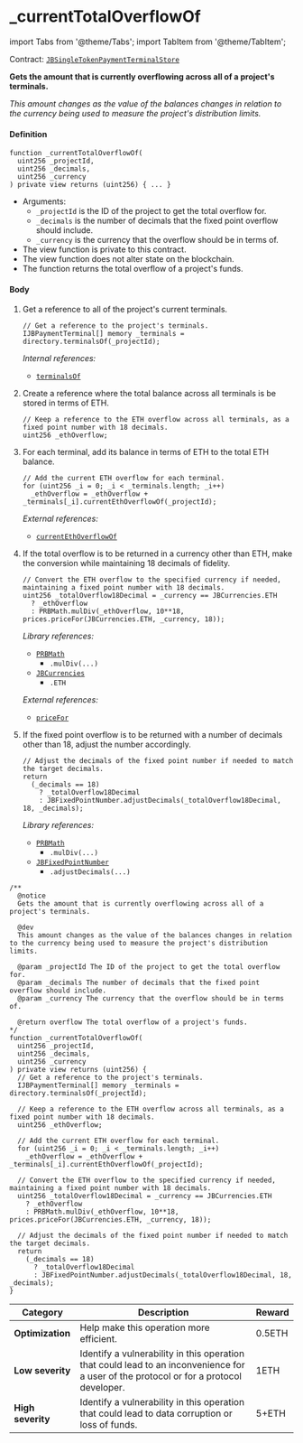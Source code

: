 # _currentTotalOverflowOf

import Tabs from '@theme/Tabs';
import TabItem from '@theme/TabItem';

Contract: [`JBSingleTokenPaymentTerminalStore`](/v4/deprecated/v2/contracts/jbsingletokenpaymentterminalstore/README.md)​‌

<Tabs>
<TabItem value="Step by step" label="Step by step">

**Gets the amount that is currently overflowing across all of a project's terminals.**

_This amount changes as the value of the balances changes in relation to the currency being used to measure the project's distribution limits._

#### Definition

```
function _currentTotalOverflowOf(
  uint256 _projectId,
  uint256 _decimals,
  uint256 _currency
) private view returns (uint256) { ... }
```

* Arguments:
  * `_projectId` is the ID of the project to get the total overflow for.
  * `_decimals` is the number of decimals that the fixed point overflow should include.
  * `_currency` is the currency that the overflow should be in terms of.
* The view function is private to this contract.
* The view function does not alter state on the blockchain.
* The function returns the total overflow of a project's funds.

#### Body

1.  Get a reference to all of the project's current terminals.

    ```
    // Get a reference to the project's terminals.
    IJBPaymentTerminal[] memory _terminals = directory.terminalsOf(_projectId);
    ```

    _Internal references:_

    * [`terminalsOf`](/v4/deprecated/v2/contracts/jbdirectory/read/terminalsof.md)
2.  Create a reference where the total balance across all terminals is be stored in terms of ETH.

    ```
    // Keep a reference to the ETH overflow across all terminals, as a fixed point number with 18 decimals.
    uint256 _ethOverflow;
    ```
3.  For each terminal, add its balance in terms of ETH to the total ETH balance.

    ```
    // Add the current ETH overflow for each terminal.
    for (uint256 _i = 0; _i < _terminals.length; _i++)
      _ethOverflow = _ethOverflow + _terminals[_i].currentEthOverflowOf(_projectId);
    ```

    _External references:_

    * [`currentEthOverflowOf`](/v4/deprecated/v2/contracts/or-payment-terminals/or-abstract/jbpayoutredemptionpaymentterminal/read/currentethoverflowof.md)
4.  If the total overflow is to be returned in a currency other than ETH, make the conversion while maintaining 18 decimals of fidelity.

    ```
    // Convert the ETH overflow to the specified currency if needed, maintaining a fixed point number with 18 decimals.
    uint256 _totalOverflow18Decimal = _currency == JBCurrencies.ETH
      ? _ethOverflow
      : PRBMath.mulDiv(_ethOverflow, 10**18, prices.priceFor(JBCurrencies.ETH, _currency, 18));
    ```

    _Library references:_

    * [`PRBMath`](https://github.com/hifi-finance/prb-math/blob/main/contracts/PRBMath.sol)
      * `.mulDiv(...)`
    * [`JBCurrencies`](/v4/deprecated/v2/libraries/jbcurrencies.md)
      * `.ETH`

    _External references:_

    * [`priceFor`](/v4/deprecated/v2/contracts/jbprices/read/pricefor.md)
5.  If the fixed point overflow is to be returned with a number of decimals other than 18, adjust the number accordingly.

    ```
    // Adjust the decimals of the fixed point number if needed to match the target decimals.
    return
      (_decimals == 18)
        ? _totalOverflow18Decimal
        : JBFixedPointNumber.adjustDecimals(_totalOverflow18Decimal, 18, _decimals);
    ```

    _Library references:_

    * [`PRBMath`](https://github.com/hifi-finance/prb-math/blob/main/contracts/PRBMath.sol)
      * `.mulDiv(...)`
    * [`JBFixedPointNumber`](/v4/deprecated/v2/libraries/jbfixedpointnumber.md)
      * `.adjustDecimals(...)`

</TabItem>

<TabItem value="Code" label="Code">

```
/**
  @notice
  Gets the amount that is currently overflowing across all of a project's terminals.

  @dev
  This amount changes as the value of the balances changes in relation to the currency being used to measure the project's distribution limits.

  @param _projectId The ID of the project to get the total overflow for.
  @param _decimals The number of decimals that the fixed point overflow should include.
  @param _currency The currency that the overflow should be in terms of.

  @return overflow The total overflow of a project's funds.
*/
function _currentTotalOverflowOf(
  uint256 _projectId,
  uint256 _decimals,
  uint256 _currency
) private view returns (uint256) {
  // Get a reference to the project's terminals.
  IJBPaymentTerminal[] memory _terminals = directory.terminalsOf(_projectId);

  // Keep a reference to the ETH overflow across all terminals, as a fixed point number with 18 decimals.
  uint256 _ethOverflow;

  // Add the current ETH overflow for each terminal.
  for (uint256 _i = 0; _i < _terminals.length; _i++)
    _ethOverflow = _ethOverflow + _terminals[_i].currentEthOverflowOf(_projectId);

  // Convert the ETH overflow to the specified currency if needed, maintaining a fixed point number with 18 decimals.
  uint256 _totalOverflow18Decimal = _currency == JBCurrencies.ETH
    ? _ethOverflow
    : PRBMath.mulDiv(_ethOverflow, 10**18, prices.priceFor(JBCurrencies.ETH, _currency, 18));

  // Adjust the decimals of the fixed point number if needed to match the target decimals.
  return
    (_decimals == 18)
      ? _totalOverflow18Decimal
      : JBFixedPointNumber.adjustDecimals(_totalOverflow18Decimal, 18, _decimals);
}
```

</TabItem>

<TabItem value="Bug bounty" label="Bug bounty">

| Category          | Description                                                                                                                            | Reward |
| ----------------- | -------------------------------------------------------------------------------------------------------------------------------------- | ------ |
| **Optimization**  | Help make this operation more efficient.                                                                                               | 0.5ETH |
| **Low severity**  | Identify a vulnerability in this operation that could lead to an inconvenience for a user of the protocol or for a protocol developer. | 1ETH   |
| **High severity** | Identify a vulnerability in this operation that could lead to data corruption or loss of funds.                                        | 5+ETH  |

</TabItem>
</Tabs>
